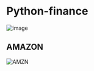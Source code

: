 # Python-finance
![image](https://user-images.githubusercontent.com/90658763/229385270-027906f4-07bd-4047-885a-1fce05a19456.png)

## AMAZON
![AMZN](https://user-images.githubusercontent.com/90658763/229384681-4c63d711-f0a3-45fa-a635-b672c5ee8d6f.png)
